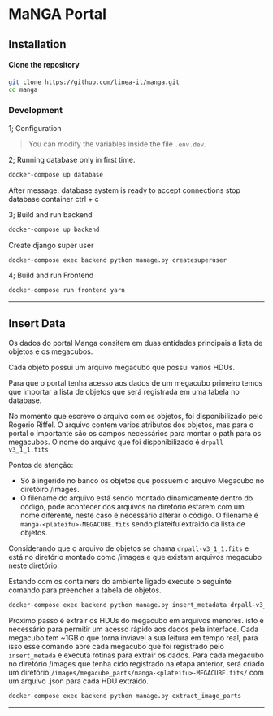 # MaNGA Portal

## Installation

#### Clone the repository

```bash
git clone https://github.com/linea-it/manga.git
cd manga
```

### Development

1; Configuration

> You can modify the variables inside the file `.env.dev`.

2; Running database only in first time.

```bash
docker-compose up database
```

After message: database system is ready to accept connections
stop database container ctrl + c

3; Build and run backend

```bash
docker-compose up backend
```

Create django super user

```bash
docker-compose exec backend python manage.py createsuperuser
```

4; Build and run Frontend

```bash
docker-compose run frontend yarn
```

---

## Insert Data

Os dados do portal Manga consitem em duas entidades principais a lista de objetos e os megacubos.

Cada objeto possui um arquivo megacubo que possui varios HDUs.

Para que o portal tenha acesso aos dados de um megacubo primeiro temos que importar a lista de objetos que será registrada em uma tabela no database.

No momento que escrevo o arquivo com os objetos, foi disponibilizado pelo Rogerio Riffel.
O arquivo contem varios atributos dos objetos, mas para o portal o importante são os campos necessários para montar o path para os megacubos. O nome do arquivo que foi disponibilizado é `drpall-v3_1_1.fits`

Pontos de atenção:

- Só é ingerido no banco os objetos que possuem o arquivo Megacubo no diretóiro /images.
- O filename do arquivo está sendo montado dinamicamente dentro do código, pode acontecer dos arquivos no diretório estarem com um nome diferente, neste caso é necessário alterar o código. O filename é `manga-<plateifu>-MEGACUBE.fits` sendo plateifu extraido da lista de objetos.

Considerando que o arquivo de objetos se chama `drpall-v3_1_1.fits` e está no diretório montado como /images e que existam arquivos megacubo neste diretório.

Estando com os containers do ambiente ligado execute o seguinte comando para preencher a tabela de objetos.

```bash
docker-compose exec backend python manage.py insert_metadata drpall-v3_1_1.fits
```

Proximo passo é extrair os HDUs do megacubo em arquivos menores. isto é necessário para permitir um acesso rápido aos dados pela interface. Cada megacubo tem ~1GB o que torna inviavel a sua leitura em tempo real, para isso esse comando abre cada megacubo que foi registrado pelo `insert_metada` e executa rotinas para extrair os dados. Para cada megacubo no diretório /images que tenha cido registrado na etapa anterior, será criado um diretório `/images/megacube_parts/manga-<plateifu>-MEGACUBE.fits/` com um arquivo .json para cada HDU extraido.

```bash
docker-compose exec backend python manage.py extract_image_parts
```

<!-- Download SDSS Images
This will download the SDSS image by the object's RA and Dec.
You can check the images in here: <http://skyserver.sdss.org/dr16/en/tools/chart/image.aspx>.
Executar o seguinte comando para baixar as imagens para cada objeto.

```bash
docker-compose exec backend python manage.py download_sdss_images
``` -->

---
